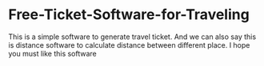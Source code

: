 # Free-Ticket-Software-for-Traveling
This is  a simple software to generate travel ticket. And we can also say this is distance software to calculate distance between different place. I hope you must like this software 
